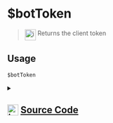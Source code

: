 # $botToken
> <img align="top" src="https://upload.wikimedia.org/wikipedia/commons/thumb/e/e4/Infobox_info_icon.svg/160px-Infobox_info_icon.svg.png?20150409153300" alt="image" width="25" height="auto"> Returns the client token
## Usage
```
$botToken
```
<details>
<summary>
    
## <img align="top" src="https://cdn4.iconfinder.com/data/icons/iconsimple-logotypes/512/github-512.png" alt="image" width="25" height="auto">  [Source Code](https://github.com/tryforge/ForgeScript-V2/blob/main/src/native/botToken.ts)
    
</summary>
    
```ts
import { NativeFunction, Return } from "../structures"

export default new NativeFunction({
    name: "$botToken",
    version: "1.0.0",
    description: "Returns the client token",
    unwrap: false,
    execute(ctx) {
        return Return.success(ctx.client.token)
    },
})
```
    
</details>